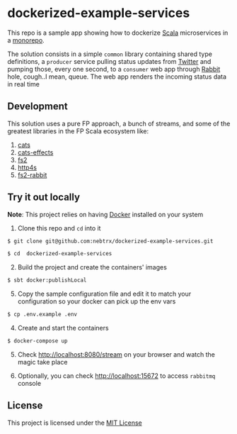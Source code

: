 # dockerized-example-services


This repo is a sample app showing how to dockerize [Scala](https://www.scala-lang.org/) 
microservices in a [monorepo](https://en.wikipedia.org/wiki/Monorepo). 

The solution consists in a simple `common` library containing shared type definitions, 
a `producer` service pulling status updates from [Twitter](https://twitter.com) and 
pumping those, every one second, to a `consumer` web app through [Rabbit](https://www.rabbitmq.com/) hole, 
cough..I mean, queue. The web app renders the incoming status data in real time 

## Development

This solution uses a pure FP approach, a bunch of streams, and some of 
the greatest libraries in the FP Scala ecosystem like:

1. [cats](https://typelevel.org/cats/)
2. [cats-effects](https://typelevel.org/cats-effect/)
3. [fs2](http://fs2.io/)
4. [http4s](https://http4s.org/)
4. [fs2-rabbit](https://gvolpe.github.io/fs2-rabbit/)

## Try it out locally

**Note**: This project relies on having [Docker](https://docs.docker.com/install/) installed 
on your system

1. Clone this repo and `cd` into it
 
```bash
$ git clone git@github.com:nebtrx/dockerized-example-services.git

$ cd  dockerized-example-services
```

2. Build the project and create the containers' images

```bash
$ sbt docker:publishLocal
```

5. Copy the sample configuration file and edit it to match your configuration 
so your docker can pick up the env vars

```bash
$ cp .env.example .env
```

4. Create and start the containers

```bash
$ docker-compose up
```

5. Check [http://localhost:8080/stream](http://localhost:8080/stream) on your browser and 
watch the magic take place

6. Optionally, you can check [http://localhost:15672](http://localhost:15672) to access 
`rabbitmq` console    


## License
This project is licensed under the [MIT License](LICENSE.md)
